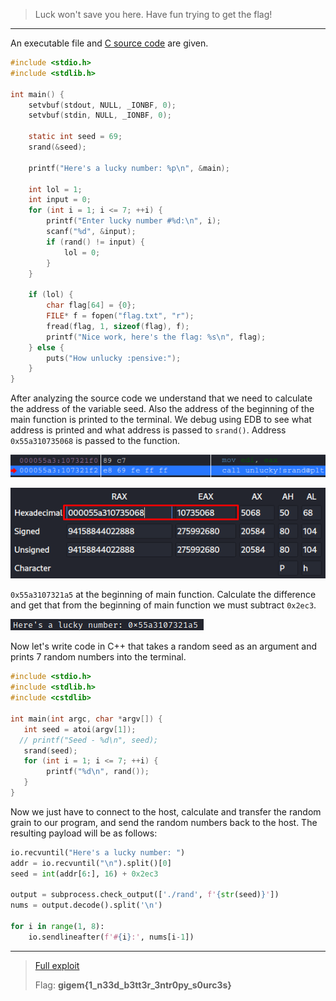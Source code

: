 > Luck won't save you here. Have fun trying to get the flag!
---

An executable file and [C source code](unlucky.c) are given.

```C
#include <stdio.h>
#include <stdlib.h>

int main() {
    setvbuf(stdout, NULL, _IONBF, 0);
    setvbuf(stdin, NULL, _IONBF, 0);

    static int seed = 69;
    srand(&seed);

    printf("Here's a lucky number: %p\n", &main);

    int lol = 1;
    int input = 0;
    for (int i = 1; i <= 7; ++i) {
        printf("Enter lucky number #%d:\n", i);
        scanf("%d", &input);
        if (rand() != input) {
            lol = 0;
        }
    }

    if (lol) {
        char flag[64] = {0};
        FILE* f = fopen("flag.txt", "r");
        fread(flag, 1, sizeof(flag), f);
        printf("Nice work, here's the flag: %s\n", flag);
    } else {
        puts("How unlucky :pensive:");
    }
}
```

After analyzing the source code we understand that we need to calculate the address of the variable seed. Also the address of the beginning of the main function is printed to the terminal. We debug using EDB to see what address is printed and what address is passed to `srand()`. Address `0x55a310735068` is passed to the function.

![](Screen-1.png)

![](Screen-2.png)

`0x55a3107321a5` at the beginning of main function. Calculate the difference and get that from the beginning of main function we must subtract `0x2ec3`.

![](Screen-3.png)

Now let's write code in C++ that takes a random seed as an argument and prints 7 random numbers into the terminal.

```C++
#include <stdio.h>
#include <stdlib.h>
#include <cstdlib>

int main(int argc, char *argv[]) {
   int seed = atoi(argv[1]);
  // printf("Seed - %d\n", seed);
   srand(seed);
   for (int i = 1; i <= 7; ++i) {
        printf("%d\n", rand());
   }
}
```

Now we just have to connect to the host, calculate and transfer the random grain to our program, and send the random numbers back to the host. The resulting payload will be as follows:

```python
io.recvuntil("Here's a lucky number: ")
addr = io.recvuntil("\n").split()[0]
seed = int(addr[6:], 16) + 0x2ec3

output = subprocess.check_output(['./rand', f'{str(seed)}'])
nums = output.decode().split('\n')

for i in range(1, 8):
    io.sendlineafter(f'#{i}:', nums[i-1])
```

---
> [Full exploit](unlucky.py)
> 
> Flag: **gigem{1_n33d_b3tt3r_3ntr0py_s0urc3s}**
